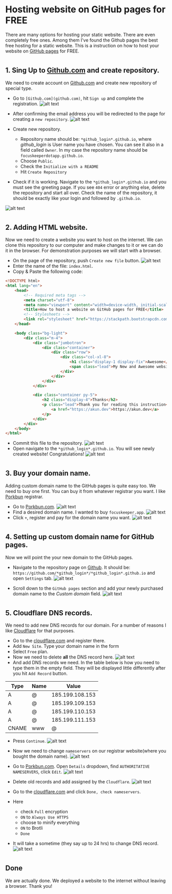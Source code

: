 # Hosting website on GitHub pages for FREE
There are many options for hosting your static website. There are even completely free ones. Among them I've found the Github pages the best free hosting for a static website.
This is a instruction on how to host your website on [GitHub pages](https://pages.github.com/) for FREE.

# 

## 1. Sing Up to [Github.com](github.com) and create repository.
We need to create account on [Github.com](github.com) and create new repository of special type.

- Go to `[Github.com](github.com)`, hit `Sign up` and complete the registration.
![alt text](https://github.com/almazkun/ins_GH_hosting/tree/master/static/images/1.png "GitHub sign Up")
- After confirming the email address you will be redirected to the page for creating a `new repository`.
![alt text](https://github.com/almazkun/ins_GH_hosting/tree/master/static/images/7.png "Create new repository")
- Create new repository.

    - Repository name should be: `*github_login*.github.io`, where *github_login* is User name you have chosen. You can see it also in a field called `Owner`. In my case the repository name should be `focuskeeperdotapp.github.io`.
    - Choose `Public`.
    - Check the `Initialize with a README`
    - Hit `Create Repository`

- Check if it is working. Navigate to the `*github_login*.github.io` and you must see the greeting page. If you see `404` error or anything else, delete the repository and start all over. Check the name of the repository, it should be exactly like your login and followed by `.github.io`.

![alt text](https://github.com/almazkun/ins_GH_hosting/tree/master/static/images/8.png "Check the new GitHub pages website")

# 

## 2. Adding HTML website. 

Now we need to create a website you want to host on the internet. We can clone this repository to our computer and make changes to it or we can do it in the browser. For demonstration purposes we will start with a browser.

- On the page of the repository, push `Create new file` button.
![alt text](https://github.com/almazkun/ins_GH_hosting/tree/master/static/images/11.png "Create New File")
- Enter the name of the file: `index.html`.
- Copy & Paste the following code:

```html
<!DOCTYPE html>
<html lang="en">
    <head>
        <!-- Required meta tags -->
        <meta charset="utf-8">
        <meta name="viewport" content="width=device-width, initial-scale=1, shrink-to-fit=no">
        <title>How to host a website on GitHub pages for FREE</title>
        <!-- Stylesheets -->
        <link rel="stylesheet" href="https://stackpath.bootstrapcdn.com/bootstrap/4.4.1/css/bootstrap.min.css" integrity="sha384-Vkoo8x4CGsO3+Hhxv8T/Q5PaXtkKtu6ug5TOeNV6gBiFeWPGFN9MuhOf23Q9Ifjh" crossorigin="anonymous">
    </head>

    <body class="bg-light">
        <div class="m-4">
            <div class="jumbotron">
                <div class="container">
                    <div class="row">
                        <div class="col-xl-8">
                            <h1 class="display-1 display-fix">Awesome</h1>
                            <span class="lead">My New and Awesome website hosted on GitHub pages</span>
                        </div>
                    </div>
                </div>
            </div>

            <div class="container py-5">
                <h2 class="display-4">Thanks</h2>
                <p class="lead">Thank you for reading this instruction<br>
                    <a href="https://akun.dev">https://akun.dev</a>
                </p>
            </div>
        </div>
    </body>
</html>
```

- Commit this file to the repository.
![alt text](https://github.com/almazkun/ins_GH_hosting/tree/master/static/images/12.png "Commit new changes")
- Open navigate to the `*github_login*.github.io`. You will see newly created website! Congratulations!
![alt text](https://github.com/almazkun/ins_GH_hosting/tree/master/static/images/15.png "It is live!")

# 
## 3. Buy your domain name.
Adding custom domain name to the GitHub pages is quite easy too. We need to buy one first. You can buy it from whatever registrar you want. I like [Porkbun](https://github.com/almazkun/ins_GH_hosting/https://porkbun.com/) registrar.


- Go to [Porkbun.com](https://porkbun.com/). 
![alt text](https://github.com/almazkun/ins_GH_hosting/tree/master/static/images/16.png "Here is to found!")
- Find a desired domain name. I wanted to buy `focuskeeper.app`.
![alt text](https://github.com/almazkun/ins_GH_hosting/tree/master/static/images/17.png "It might be unavailable")
- Click `+`, register and pay for the domain name you want.
![alt text](https://github.com/almazkun/ins_GH_hosting/tree/master/static/images/20.png "Cash out!")


# 
## 4. Setting up custom domain name for GitHub pages.
Now we will point the your new domain to the GitHub pages.


- Navigate to the repository page on [Github](https://github.com). It should be: `https://github.com/*github_login*/*github_login*.github.io` and open `Settings` tab.
![alt text](https://github.com/almazkun/ins_GH_hosting/tree/master/static/images/31.png "Settings")

- Scroll down to the `GitHub pages` section and add your newly purchased domain name to the *Custom domain* field.
![alt text](https://github.com/almazkun/ins_GH_hosting/tree/master/static/images/32.png "Add custom domain")


# 
## 5. Cloudflare DNS records. 
We need to add new DNS records for our domain. For a number of reasons I like [Cloudflare](https://cloudflare.com) for that purposes.

- Go to the [cloudflare.com](https://cloudflare.com) and register there.
- Add `New Site`. Type your domain name in the form
- Select `Free` plan.
- Now we need to delete **all** the DNS record here.
![alt text](https://github.com/almazkun/ins_GH_hosting/tree/master/static/images/34.png "Delete old DNS records")
- And add DNS records we need. In the table below is how you need to type them in the empty field. They will be displayed little differently after you hit `Add Record` button. 


Type|Name|Value
---|---|---
A|@|185.199.108.153|
A|@|185.199.109.153|
A|@|185.199.110.153|
A|@|185.199.111.153|
CNAME|www|@

    
- Press `Continue`. 
![alt text](https://github.com/almazkun/ins_GH_hosting/tree/master/static/images/35.png "Add new ones")

- Now we need to change `nameservers` on our registrar website(where you bought the domain name). 
![alt text](https://github.com/almazkun/ins_GH_hosting/tree/master/static/images/36.png "Nameservers")
- Go to [Porkbun.com](https://porkbun.com/). Open `Details` dropdown, find `AUTHORITATIVE NAMESERVERS`, click `Edit`. 
![alt text](https://github.com/almazkun/ins_GH_hosting/tree/master/static/images/37.png "Add new ones")
- Delete old records and add assigned by the `Cloudflare`.
![alt text](https://github.com/almazkun/ins_GH_hosting/tree/master/static/images/38.png "Add new ones")
- Go to the [cloudflare.com](https://cloudflare.com) and click `Done, check nameservers`. 
- Here

    - check `Full` encryption
    - `ON` to `Always Use HTTPS` 
    - choose to minify everything
    - `ON` to Brotli
    - `Done`

- It will take a sometime (they say up to 24 hrs) to change DNS record. 
![alt text](https://github.com/almazkun/ins_GH_hosting/tree/master/static/images/39.png "Done")


# 
## Done
We are actually done. We deployed a website to the internet without leaving a browser. Thank you!
